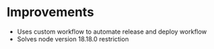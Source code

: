# Improvements
- Uses custom workflow to automate release and deploy workflow
- Solves node version 18.18.0 restriction
